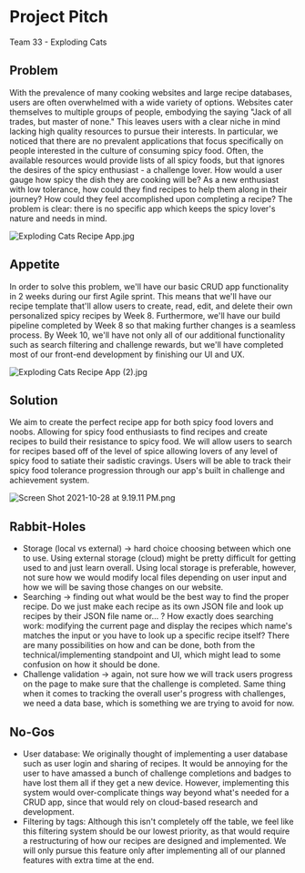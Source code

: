 # Project Pitch

Team 33 - Exploding Cats

## Problem

With the prevalence of many cooking websites and large recipe databases, users are often overwhelmed with a wide variety of options. Websites cater themselves to multiple groups of people, embodying the saying "Jack of all trades, but master of none." This leaves users with a clear niche in mind lacking high quality resources to pursue their interests. In particular, we noticed that there are no prevalent applications that focus specifically on people interested in the culture of consuming spicy food. Often, the available resources would provide lists of all spicy foods, but that ignores the desires of the spicy enthusiast -  a challenge lover. How would a user gauge how spicy the dish they are cooking will be? As a new enthusiast with low tolerance, how could they find recipes to help them along in their journey? How could they feel accomplished upon completing a recipe? The problem is clear: there is no specific app which keeps the spicy lover's nature and needs in mind.

![Exploding Cats Recipe App.jpg](Project%20Pitch%20f9f9bceecf904aceb0e87c02c2004c9e/Exploding_Cats_Recipe_App.jpg)

## Appetite

In order to solve this problem, we'll have our basic CRUD app functionality in 2 weeks during our first Agile sprint. This means that we'll have our recipe template that'll allow users to create, read, edit, and delete their own personalized spicy recipes by Week 8. Furthermore, we'll have our build pipeline completed by Week 8 so that making further changes is a seamless process. By Week 10, we'll have not only all of our additional functionality such as search filtering and challenge rewards, but we'll have completed most of our front-end development by finishing our UI and UX. 

![Exploding Cats Recipe App (2).jpg](Project%20Pitch%20f9f9bceecf904aceb0e87c02c2004c9e/Exploding_Cats_Recipe_App_(2).jpg)

## Solution

We aim to create the perfect recipe app for both spicy food lovers and noobs. Allowing for spicy food enthusiasts to find recipes and create recipes to build their resistance to spicy food. We will allow users to search for recipes based off of the level of spice allowing lovers of any level of spicy food to satiate their sadistic cravings. Users will be able to track their spicy food tolerance progression through our app's built in challenge and achievement system. 

![Screen Shot 2021-10-28 at 9.19.11 PM.png](Project%20Pitch%20f9f9bceecf904aceb0e87c02c2004c9e/Screen_Shot_2021-10-28_at_9.19.11_PM.png)

## Rabbit-Holes

- Storage (local vs external) → hard choice choosing between which one to use. Using external storage (cloud) might be pretty difficult for getting used to and just learn overall. Using local storage is preferable, however, not sure how we would modify local files depending on user input and how we will be saving those changes on our website.
- Searching → finding out what would be the best way to find the proper recipe. Do we just make each recipe as its own JSON file and look up recipes by their JSON file name or... ? How exactly does searching work: modifying the current page and display the recipes which name's matches the input or you have to look up a specific recipe itself? There are many possibilities on how and can be done, both from the technical/implementing standpoint and UI, which might lead to some confusion on how it should be done.
- Challenge validation → again, not sure how we will track users progress on the page to make sure that the challenge is completed. Same thing when it comes to tracking the overall user's progress with challenges, we need a data base, which is something we are trying to avoid for now.

## No-Gos

- User database: We originally thought of implementing a user database such as user login and sharing of recipes. It would be annoying for the user to have amassed a bunch of challenge completions and badges to have lost them all if they get a new device. However, implementing this system would over-complicate things way beyond what's needed for a CRUD app, since that would rely on cloud-based research and development.
- Filtering by tags: Although this isn't completely off the table, we feel like this filtering system should be our lowest priority, as that would require a restructuring of how our recipes are designed and implemented. We will only pursue this feature only after implementing all of our planned features with extra time at the end.

